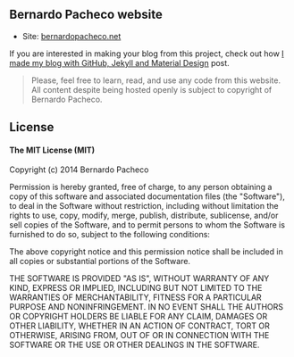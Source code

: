 ## Bernardo Pacheco website

* Site: [bernardopacheco.net](http://bernardopacheco.net)

If you are interested in making your blog from this project, check out how [I made my blog with GitHub, Jekyll and Material Design](http://bernardopacheco.net/how-i-made-my-blog-with-github-jekyll-and-material-design/) post.

> Please, feel free to learn, read, and use any code from this website. All content despite being hosted openly is subject to copyright of Bernardo Pacheco.

## License

#### The MIT License (MIT)

Copyright (c) 2014 Bernardo Pacheco

Permission is hereby granted, free of charge, to any person obtaining a copy
of this software and associated documentation files (the "Software"), to deal
in the Software without restriction, including without limitation the rights
to use, copy, modify, merge, publish, distribute, sublicense, and/or sell
copies of the Software, and to permit persons to whom the Software is
furnished to do so, subject to the following conditions:

The above copyright notice and this permission notice shall be included in all
copies or substantial portions of the Software.

THE SOFTWARE IS PROVIDED "AS IS", WITHOUT WARRANTY OF ANY KIND, EXPRESS OR
IMPLIED, INCLUDING BUT NOT LIMITED TO THE WARRANTIES OF MERCHANTABILITY,
FITNESS FOR A PARTICULAR PURPOSE AND NONINFRINGEMENT. IN NO EVENT SHALL THE
AUTHORS OR COPYRIGHT HOLDERS BE LIABLE FOR ANY CLAIM, DAMAGES OR OTHER
LIABILITY, WHETHER IN AN ACTION OF CONTRACT, TORT OR OTHERWISE, ARISING FROM,
OUT OF OR IN CONNECTION WITH THE SOFTWARE OR THE USE OR OTHER DEALINGS IN THE
SOFTWARE.
